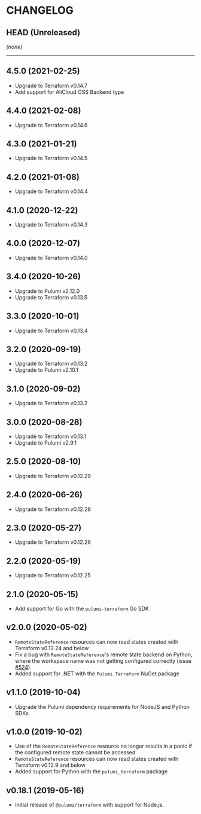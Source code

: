 CHANGELOG
=========

## HEAD (Unreleased)
_(none)_

---

## 4.5.0 (2021-02-25)
* Upgrade to Terraform v0.14.7
* Add support for AliCloud OSS Backend type

## 4.4.0 (2021-02-08)
* Upgrade to Terraform v0.14.6

## 4.3.0 (2021-01-21)
* Upgrade to Terraform v0.14.5

## 4.2.0 (2021-01-08)
* Upgrade to Terraform v0.14.4

## 4.1.0 (2020-12-22)
* Upgrade to Terraform v0.14.3

## 4.0.0 (2020-12-07)
* Upgrade to Terraform v0.14.0

## 3.4.0 (2020-10-26)
* Upgrade to Pulumi v2.12.0
* Upgrade to Terraform v0.13.5

## 3.3.0 (2020-10-01)
* Upgrade to Terraform v0.13.4

## 3.2.0 (2020-09-19)
* Upgrade to Terraform v0.13.2
* Upgrade to Pulumi v2.10.1

## 3.1.0 (2020-09-02)
* Upgrade to Terraform v0.13.2

## 3.0.0 (2020-08-28)
* Upgrade to Terraform v0.13.1
* Upgrade to Pulumi v2.9.1

## 2.5.0 (2020-08-10)
* Upgrade to Terraform v0.12.29

## 2.4.0 (2020-06-26)
* Upgrade to Terraform v0.12.28

## 2.3.0 (2020-05-27)
* Upgrade to Terraform v0.12.26

## 2.2.0 (2020-05-19)
* Upgrade to Terraform v0.12.25

## 2.1.0 (2020-05-15)
* Add support for Go with the `pulumi-terraform` Go SDK

## v2.0.0 (2020-05-02)
* `RemoteStateReference` resources can now read states created with Terraform v0.12.24 and below
* Fix a bug with `RemoteStateReference`'s remote state backend on Python, where the workspace name was not  getting configured correctly (issue [#524](https://github.com/pulumi/pulumi-terraform/issues/524)).
* Added support for .NET with the `Pulumi.Terraform` NuGet package

## v1.1.0 (2019-10-04)
* Upgrade the Pulumi dependency requirements for NodeJS and Python SDKs

## v1.0.0 (2019-10-02)
* Use of the `RemoteStateReference` resource no longer results in a panic if the configured remote state cannot be accessed
* `RemoteStateReference` resources can now read states created with Terraform v0.12.9 and below
* Added support for Python with the `pulumi_terraform` package

## v0.18.1 (2019-05-16)
* Initial release of `@pulumi/terraform` with support for Node.js.
